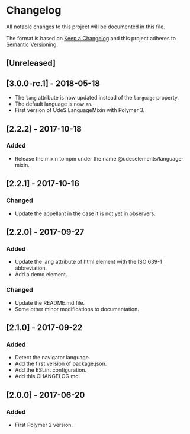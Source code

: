 # Changelog
All notable changes to this project will be documented in this file.

The format is based on [Keep a Changelog](http://keepachangelog.com/en/1.0.0/)
and this project adheres to [Semantic Versioning](http://semver.org/spec/v2.0.0.html).

## [Unreleased]
## [3.0.0-rc.1] - 2018-05-18
- The `lang` attribute is now updated instead of the `language` property.
- The default language is now `en`.
- First version of UdeS.LanguageMixin with Polymer 3.

## [2.2.2] - 2017-10-18
### Added
- Release the mixin to npm under the name @udeselements/language-mixin.

## [2.2.1] - 2017-10-16
### Changed
- Update the appellant in the case it is not yet in observers.

## [2.2.0] - 2017-09-27
### Added
- Update the lang attribute of html element with the ISO 639-1 abbreviation.
- Add a demo element.

### Changed
- Update the README.md file.
- Some other minor modifications to documentation.

## [2.1.0] - 2017-09-22
### Added
- Detect the navigator language.
- Add the first version of package.json.
- Add the ESLint configuration.
- Add this CHANGELOG.md.

## [2.0.0] - 2017-06-20
### Added
- First Polymer 2 version.
